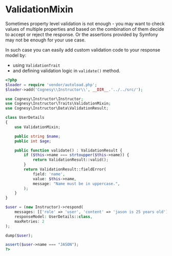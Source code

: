 # ValidationMixin

Sometimes property level validation is not enough - you may want to check values of multiple properties
and based on the combination of them decide to accept or reject the response. Or the assertions provided
by Symfony may not be enough for your use case.

In such case you can easily add custom validation code to your response model by:
- using `ValidationTrait`
- and defining validation logic in `validate()` method.

```php
<?php
$loader = require 'vendor/autoload.php';
$loader->add('Cognesy\\Instructor\\', __DIR__.'../../src/');

use Cognesy\Instructor\Instructor;
use Cognesy\Instructor\Traits\ValidationMixin;
use Cognesy\Instructor\Data\ValidationResult;

class UserDetails
{
    use ValidationMixin;

    public string $name;
    public int $age;

    public function validate() : ValidationResult {
        if ($this->name === strtoupper($this->name)) {
            return ValidationResult::valid();
        }
        return ValidationResult::fieldError(
            field: 'name',
            value: $this->name,
            message: "Name must be in uppercase.",
        );
    }
}

$user = (new Instructor)->respond(
    messages: [['role' => 'user', 'content' => 'jason is 25 years old']],
    responseModel: UserDetails::class,
    maxRetries: 2
);

dump($user);

assert($user->name === "JASON");
?>
```